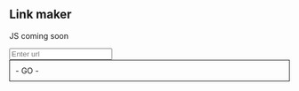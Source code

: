 ## Link maker

JS coming soon

<input id="url" placeholder="Enter url" />
<a id="link"  style="display: block; padding: 10; border: 1px solid;"> - GO - </a>

<script type="text/javascript">
let params = (new URL(location)).searchParams;
var input = document.getElementById('url')
var link = document.getElementById('link')
link.href = params.default
input.value = params.default
input.onchange = () => {
  link.href = input.value
}
</script>
